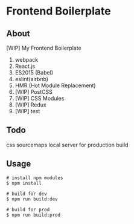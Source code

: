 # Frontend Boilerplate

## About

[WIP] My Frontend Boilerplate

1. webpack
1. React.js
1. ES2015 (Babel)
1. eslint(airbnb)
1. HMR (Hot Module Replacement)
1. [WIP] PostCSS
1. [WIP] CSS Modules
1. [WIP] Redux
1. [WIP] test

## Todo
css sourcemaps
local server for production build

## Usage

```
# install npm modules
$ npm install

# build for dev 
$ npm run build:dev

# build for prod
$ npm run build:prod
```
